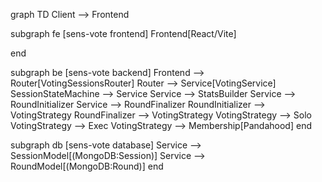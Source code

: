 graph TD
  Client --> Frontend
  
  subgraph fe [sens-vote frontend]
    Frontend[React/Vite]
    
  end

  subgraph be [sens-vote backend]
    Frontend --> Router[VotingSessionsRouter]
    Router --> Service[VotingService]
    SessionStateMachine --> Service
    Service --> StatsBuilder
    Service --> RoundInitializer
    Service --> RoundFinalizer
    RoundInitializer --> VotingStrategy
    RoundFinalizer --> VotingStrategy
    VotingStrategy --> Solo
    VotingStrategy --> Exec
    VotingStrategy --> Membership[Pandahood]
  end

  subgraph db [sens-vote database]
    Service --> SessionModel[(MongoDB:Session)]
    Service --> RoundModel[(MongoDB:Round)]
  end
